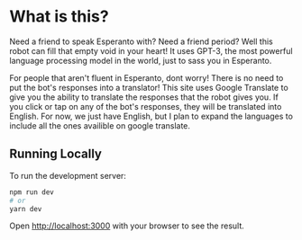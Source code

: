 # What is this?

Need a friend to speak Esperanto with? Need a friend period? Well this robot can fill that empty void in your heart! It uses GPT-3, the most powerful language processing model in the world, just to sass you in Esperanto.

For people that aren't fluent in Esperanto, dont worry! There is no need to put the bot's responses into a translator! This site uses Google Translate to give you the ability to translate the responses that the robot gives you. If you click or tap on any of the bot's responses, they will be translated into English. For now, we just have English, but I plan to expand the languages to include all the ones availible on google translate.



## Running Locally

To run the development server:

```bash
npm run dev
# or
yarn dev
```

Open [http://localhost:3000](http://localhost:3000) with your browser to see the result.
